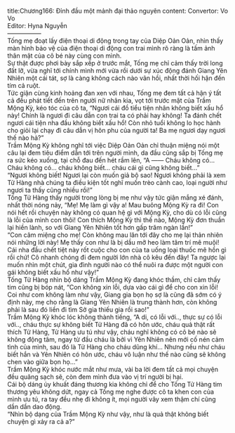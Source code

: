 title:Chương166: Đỉnh đầu một mảnh đại thảo nguyên
content:
Convertor: Vo Vo<br>Editor: Hyna Nguyễn<br>—————–<br>Tống mẹ đoạt lấy điện thoại di động trong tay của Diệp Oản Oản, nhìn thấy màn hình bảo vệ của điện thoại di động con trai mình rõ ràng là tấm ảnh thân mật của cô bé này cùng con mình.<br>Sự thật được phơi bày sắp xếp ở trước mắt, Tống mẹ chỉ cảm thấy trời long đất lỡ, vừa nghĩ tới chính mình mới vừa rồi dưới sự xúc động đánh Giang Yên Nhiên một cái tát, sợ là càng không cách nào vãn hồi, nhất thời hối hận đến tím cả ruột.<br>Tức giận cùng kinh hoảng đan xen với nhau, Tống mẹ đem tất cả hận ý tất cả đều phát tiết đến trên người nữ nhân kia, vọt tới trước mặt của Trầm Mộng Kỳ, kéo tóc của cô ta, “Ngươi cái đồ tiểu tiện nhân không biết xấu hổ này! Chính là ngươi đi câu dẫn con trai ta có phải hay không! Ta đánh chết ngươi cái tiện nha đầu không biết xấu hổ! Còn nhỏ tuổi không lo học hành cho giỏi lại chạy đi câu dẫn vị hôn phu của người ta! Ba mẹ ngươi dạy ngươi thế nào hả?”<br>Trầm Mộng Kỳ không nghĩ tới việc Diệp Oản Oản chỉ thuận miệng nói một câu lại đem tiêu điểm dẫn tới trên người mình, da đầu cũng sắp bị Tống mẹ ra sức kéo xuống, tại chỗ đau đến hét rầm lên, “A —— Cháu không có… Cháu không có… cháu không biết… cháu cái gì cũng không biết…”<br>“Ngươi không biết! Ngươi lại còn muốn giả bộ sao! Ngươi không phải là xem Tử Hàng nhà chúng ta điều kiện tốt nghĩ muốn trèo cành cao, loại người như ngươi ta thấy cũng nhiều rồi!”<br>Tống Tử Hàng thấy người trong lòng bị mẹ như vậy tức giận mắng xé đánh, nhất thời nóng nảy, “Mẹ! Mẹ làm gì vậy a! Mau buông Mộng Kỳ ra đi! Con nói hết rồi chuyện này không có quan hệ gì với Mộng Kỳ, cho dù có lỗi cũng là lỗi của mình con thôi! Con thích Mộng Kỳ thì thế nào, Mộng Kỳ đơn thuần lại hiền lành, so với Giang Yên Nhiên tốt hơn gấp trăm ngàn lần!”<br>“Con câm miệng cho mẹ! Còn không mau lăn tới đây cho mẹ lại thản nhiên nói những lời này! Mẹ thấy con như là bị dầu mỡ heo làm tâm trí mê muội! Cái nha đầu chết tiệt này rốt cuộc cho con của ta uống loại thuốc mê hồn gì rồi chứ! Cô nhanh chóng đi đem người lớn nhà cô kêu đến đây! Ta ngược lại muốn nhìn một chút, gia đình người nào có thể nuôi ra được một người con gái không biết xấu hổ như vậy!”<br>Tống Tử Hàng nhìn bộ dáng Trầm Mộng Kỳ đang khóc thầm, chỉ cảm thấy tim cũng bị bóp nát, “Con không xin lỗi, dựa vào cái gì để cho con xin lỗi! Coi như com không làm như vậy, Giang gia bọn họ sợ là cũng đã sớm có ý định này, mẹ cho rằng là Giang Yên Nhiên là trung thành hơn, còn không phải là sau đó liền đi tìm Sở gia thiếu gia rồi sao!”<br>Trầm Mộng Kỳ khóc lóc không thành tiếng, “A di, có lỗi với.., thực sự có lỗi với.., cháu thực sự không biết Tử Hàng đã có hôn ước, cháu quả thật rất thích Tử Hàng, Tử Hàng ưu tú như vậy, cháu nghĩ không có cô bé nào sẽ không động tâm, ngay từ đầu cháu là bởi vì Yên Nhiên nên mới cố nén cảm tình của mình, sau đó là Tử Hàng cho cháu dũng khí… Nhưng nếu như cháu biết hắn và Yên Nhiên có hôn ước, cháu vô luận như thế nào cũng sẽ không chen vào giữa bọn họ…”<br>Trầm Mộng Kỳ khóc nước mắt như mưa, vài ba lời đem tất cả mọi chuyện đều quăng sạch sẽ, còn đem mình đưa vào vị trí người bị hại.<br>Cái bộ dáng ủy khuất đáng thương kia không chỉ để cho Tống Tử Hàng tim thương yêu không dứt, ngay cả Tống mẹ nghe được cô ta khen con của mình ưu tú, ra tay đều nhẹ đi không ít, mọi người vây xem thậm chí cũng dần dần dao động.<br>“Nhìn bộ dạng của Trầm Mộng Kỳ như vậy, như là quả thật không biết chuyện gì xảy ra cả a?”